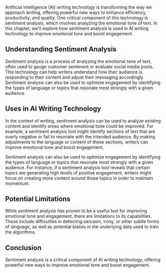 
Artificial intelligence (AI) writing technology is transforming the way we approach writing, offering powerful new ways to enhance efficiency, productivity, and quality. One critical component of this technology is sentiment analysis, which involves analyzing the emotional tone of text. In this chapter, we'll explore how sentiment analysis is used in AI writing technology to improve emotional tone and boost engagement.

Understanding Sentiment Analysis
--------------------------------

Sentiment analysis is a process of analyzing the emotional tone of text, often used to gauge customer sentiment or evaluate social media posts. This technology can help writers understand how their audience is responding to their content and adjust their messaging accordingly. Sentiment analysis can also be used to optimize engagement by identifying the types of language or topics that resonate most strongly with a given audience.

Uses in AI Writing Technology
-----------------------------

In the context of writing, sentiment analysis can be used to analyze existing content and identify areas where emotional tone could be improved. For example, a sentiment analysis tool might identify sections of text that are overly negative or fail to resonate with the intended audience. By making adjustments to the language or content of these sections, writers can improve emotional tone and boost engagement.

Sentiment analysis can also be used to optimize engagement by identifying the types of language or topics that resonate most strongly with a given audience. For instance, if a sentiment analysis tool reveals that certain topics are generating high levels of positive engagement, writers might focus on creating more content around those topics in order to maintain momentum.

Potential Limitations
---------------------

While sentiment analysis has proven to be a useful tool for improving emotional tone and engagement, there are limitations to its capabilities. These include difficulties in detecting sarcasm, irony, or other subtle forms of language, as well as potential biases in the underlying data used to train the algorithms.

Conclusion
----------

Sentiment analysis is a critical component of AI writing technology, offering powerful new ways to improve emotional tone and boost engagement.
